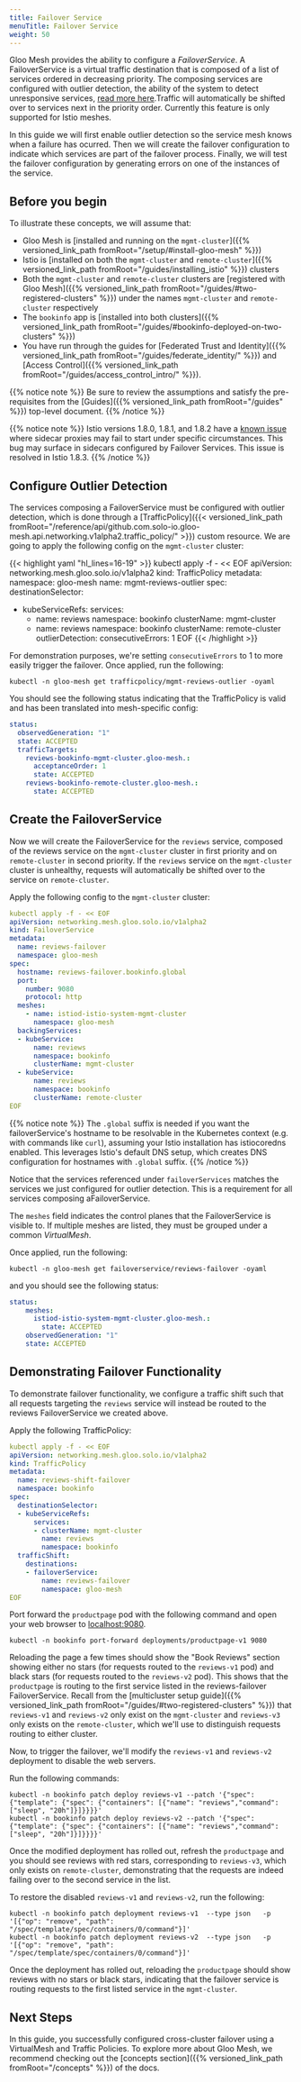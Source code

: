 ```yaml
---
title: Failover Service
menuTitle: Failover Service
weight: 50
---
```


Gloo Mesh provides the ability to configure a *FailoverService*. A FailoverService is a virtual traffic destination that is composed of a list of services ordered in decreasing priority. The composing services are configured with outlier detection, the ability of the system to detect unresponsive services, [read more here](https://www.envoyproxy.io/docs/envoy/latest/intro/arch_overview/upstream/outlier).Traffic will automatically be shifted over to services next in the priority order. Currently this feature is only supported for Istio meshes.

In this guide we will first enable outlier detection so the service mesh knows when a failure has ocurred. Then we will create the failover configuration to indicate which services are part of the failover process. Finally, we will test the failover configuration by generating errors on one of the instances of the service.

## Before you begin
To illustrate these concepts, we will assume that:

* Gloo Mesh is [installed and running on the `mgmt-cluster`]({{% versioned_link_path fromRoot="/setup/#install-gloo-mesh" %}})
* Istio is [installed on both the `mgmt-cluster` and `remote-cluster`]({{% versioned_link_path fromRoot="/guides/installing_istio" %}}) clusters
* Both the `mgmt-cluster` and `remote-cluster` clusters are [registered with Gloo Mesh]({{% versioned_link_path fromRoot="/guides/#two-registered-clusters" %}}) under the names `mgmt-cluster` and `remote-cluster` respectively
* The `bookinfo` app is [installed into both clusters]({{% versioned_link_path fromRoot="/guides/#bookinfo-deployed-on-two-clusters" %}})
* You have run through the guides for [Federated Trust and Identity]({{% versioned_link_path fromRoot="/guides/federate_identity/" %}}) and [Access Control]({{% versioned_link_path fromRoot="/guides/access_control_intro/" %}}).


{{% notice note %}}
Be sure to review the assumptions and satisfy the pre-requisites from the [Guides]({{% versioned_link_path fromRoot="/guides" %}}) top-level document.
{{% /notice %}}

{{% notice note %}}
Istio versions 1.8.0, 1.8.1, and 1.8.2 have a [known issue](https://github.com/istio/istio/issues/28620) where sidecar proxies may fail to start
under specific circumstances. This bug may surface in sidecars configured by Failover Services. This issue is resolved in Istio 1.8.3.
{{% /notice %}}

## Configure Outlier Detection

The services composing a FailoverService must be configured with outlier detection, which is done through a [TrafficPolicy]({{< versioned_link_path fromRoot="/reference/api/github.com.solo-io.gloo-mesh.api.networking.v1alpha2.traffic_policy/" >}}) custom resource. We are going to apply the following config on the `mgmt-cluster` cluster:

{{< highlight yaml "hl_lines=16-19" >}}
kubectl apply -f - << EOF
apiVersion: networking.mesh.gloo.solo.io/v1alpha2
kind: TrafficPolicy
metadata:
  namespace: gloo-mesh
  name: mgmt-reviews-outlier
spec:
  destinationSelector:
  - kubeServiceRefs:
      services:
      - name: reviews
        namespace: bookinfo
        clusterName: mgmt-cluster
      - name: reviews
        namespace: bookinfo
        clusterName: remote-cluster
  outlierDetection:
    consecutiveErrors: 1
EOF
{{< /highlight >}}

For demonstration purposes, we're setting `consecutiveErrors` to 1 to more easily trigger the failover. Once applied, run the following:

```shell
kubectl -n gloo-mesh get trafficpolicy/mgmt-reviews-outlier -oyaml
```

You should see the following status indicating that the TrafficPolicy is valid and has been translated into mesh-specific config:

```yaml
status:
  observedGeneration: "1"
  state: ACCEPTED
  trafficTargets:
    reviews-bookinfo-mgmt-cluster.gloo-mesh.:
      acceptanceOrder: 1
      state: ACCEPTED
    reviews-bookinfo-remote-cluster.gloo-mesh.:
      state: ACCEPTED
```

## Create the FailoverService

Now we will create the FailoverService for the `reviews` service, composed of the reviews service on the `mgmt-cluster` cluster in first priority and on `remote-cluster` in second priority. If the `reviews` service on the `mgmt-cluster` cluster is unhealthy, requests will automatically be shifted over to the service on `remote-cluster`.

 Apply the following config to the `mgmt-cluster` cluster:
 
```yaml
kubectl apply -f - << EOF
apiVersion: networking.mesh.gloo.solo.io/v1alpha2
kind: FailoverService
metadata:
  name: reviews-failover
  namespace: gloo-mesh
spec:
  hostname: reviews-failover.bookinfo.global
  port:
    number: 9080
    protocol: http
  meshes:
    - name: istiod-istio-system-mgmt-cluster
      namespace: gloo-mesh
  backingServices:
  - kubeService:
      name: reviews
      namespace: bookinfo
      clusterName: mgmt-cluster
  - kubeService:
      name: reviews
      namespace: bookinfo
      clusterName: remote-cluster
EOF
```

{{% notice note %}}
The `.global` suffix is needed if you want the failoverService's hostname to be resolvable in the Kubernetes context (e.g. with commands like `curl`), assuming your Istio installation has istiocoredns enabled. This leverages Istio's default DNS setup, which creates DNS configuration for hostnames with `.global` suffix.
{{% /notice %}}

Notice that the services referenced under `failoverServices` matches the services we just configured for outlier detection. This is a requirement for all services composing aFailoverService.

The `meshes` field indicates the control planes that the FailoverService is visible to. If multiple meshes are listed, they must be grouped under a common *VirtualMesh*.

Once applied, run the following:

```shell
kubectl -n gloo-mesh get failoverservice/reviews-failover -oyaml
```

and you should see the following status:

```yaml
status:
    meshes:
      istiod-istio-system-mgmt-cluster.gloo-mesh.:
        state: ACCEPTED
    observedGeneration: "1"
    state: ACCEPTED
```

## Demonstrating Failover Functionality

To demonstrate failover functionality, we configure a traffic shift such that all requests targeting the `reviews` service will instead be routed to the reviews FailoverService we created above.

Apply the following TrafficPolicy:

```yaml
kubectl apply -f - << EOF
apiVersion: networking.mesh.gloo.solo.io/v1alpha2
kind: TrafficPolicy
metadata:
  name: reviews-shift-failover
  namespace: bookinfo
spec:
  destinationSelector:
  - kubeServiceRefs:
      services:
      - clusterName: mgmt-cluster
        name: reviews
        namespace: bookinfo
  trafficShift:
    destinations:
    - failoverService:
        name: reviews-failover
        namespace: gloo-mesh
EOF
```

Port forward the `productpage` pod with the following command and open your web browser to [localhost:9080](http://localhost:9080/productpage?u=normal).

```shell
kubectl -n bookinfo port-forward deployments/productpage-v1 9080
```

Reloading the page a few times should show the "Book Reviews" section showing either no stars (for requests routed to the `reviews-v1` pod) and black stars (for requests routed to the `reviews-v2` pod). This shows that the `productpage` is routing to the first service listed in the reviews-failover FailoverService. Recall from the [multicluster setup guide]({{% versioned_link_path fromRoot="/guides/#two-registered-clusters" %}}) that `reviews-v1` and `reviews-v2` only exist on the `mgmt-cluster` and `reviews-v3` only exists on the `remote-cluster`, which we'll use to distinguish requests routing to either cluster.

Now, to trigger the failover, we'll modify the `reviews-v1` and `reviews-v2` deployment to disable the web servers. 

Run the following commands:

```shell
kubectl -n bookinfo patch deploy reviews-v1 --patch '{"spec": {"template": {"spec": {"containers": [{"name": "reviews","command": ["sleep", "20h"]}]}}}}'
kubectl -n bookinfo patch deploy reviews-v2 --patch '{"spec": {"template": {"spec": {"containers": [{"name": "reviews","command": ["sleep", "20h"]}]}}}}'
```

Once the modified deployment has rolled out, refresh the `productpage` and you should see reviews with red stars, corresponding to `reviews-v3`, which only exists on `remote-cluster`, demonstrating that the requests are indeed failing over to the second service in the list.

To restore the disabled `reviews-v1` and `reviews-v2`, run the following:

```shell
kubectl -n bookinfo patch deployment reviews-v1  --type json   -p '[{"op": "remove", "path": "/spec/template/spec/containers/0/command"}]'
kubectl -n bookinfo patch deployment reviews-v2  --type json   -p '[{"op": "remove", "path": "/spec/template/spec/containers/0/command"}]'
```

Once the deployment has rolled out, reloading the `productpage` should show reviews with no stars or black stars, indicating that the failover service is routing requests to the first listed service in the `mgmt-cluster`.

## Next Steps
In this guide, you successfully configured cross-cluster failover using a VirtualMesh and Traffic Policies. To explore more about Gloo Mesh, we recommend checking out the [concepts section]({{% versioned_link_path fromRoot="/concepts" %}}) of the docs.
